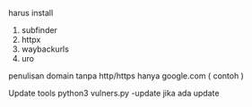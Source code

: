 harus install 
1. subfinder
2. httpx
3. waybackurls
4. uro

penulisan domain tanpa http/https
hanya google.com ( contoh )

Update tools python3 vulners.py -update jika ada update
